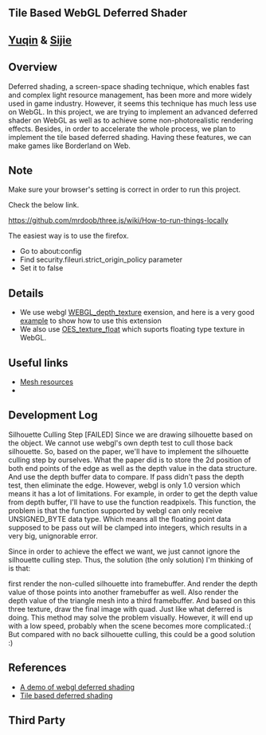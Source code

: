 Tile Based WebGL Deferred Shader
----------------------------------------
[Yuqin](https://github.com/yuqinshao) & [Sijie](https://github.com/tiansijie)
-------------------------------------------------------------------------------

Overview
--------------------------------------------
Deferred shading, a screen-space shading technique, which enables fast and complex light resource management, has been more and more widely used in game industry. However, it seems this technique has much less use on WebGL.
In this project, we are trying to implement an advanced deferred shader on WebGL as well as to achieve some non-photorealistic rendering effects. Besides, in order to accelerate the whole process, we plan to implement the tile based deferred shading. Having these features, we can make games like Borderland on Web.


Note
-------------------------------------------
Make sure your browser's setting is correct in order to run this project.

Check the below link.

https://github.com/mrdoob/three.js/wiki/How-to-run-things-locally 

The easiest way is to use the firefox.
* Go to about:config
* Find security.fileuri.strict_origin_policy parameter
* Set it to false


Details
---------------------------------------------------------------
* We use webgl [WEBGL_depth_texture](http://www.khronos.org/registry/webgl/extensions/WEBGL_depth_texture/) exension, and here is a very good [example](http://blog.tojicode.com/2012/07/using-webgldepthtexture.html) to show how to use this extension 
* We also use [OES_texture_float](http://www.khronos.org/registry/webgl/extensions/OES_texture_float/) which suports floating type texture in WebGL.

Useful links
----------------------------
* [Mesh resources](http://graphics.cs.williams.edu/data/meshes.xml)
* 

Development Log
-------------------------------
Silhouette Culling Step [FAILED]
Since we are drawing silhouette based on the object. We cannot use webgl's own depth test to cull those back silhouette. So, based on the paper, we'll have to implement the silhouette culling step by ourselves.
What the paper did is to store the 2d position of both end points of the edge as well as the depth value in the data structure. And use the depth buffer data to compare. If pass didn't pass the depth test, then eliminate the edge.
However, webgl is only 1.0 version which means it has a lot of limitations.
For example, in order to get the depth value from depth buffer, I'll have to use the function readpixels. This function, the problem is that the function supported by webgl can only receive UNSIGNED_BYTE data type. Which means all the floating point data supposed to be pass out will be clamped into integers, which results in a very big, unignorable error. 

Since in order to achieve the effect we want, we just cannot ignore the silhouette culling step. Thus, the solution (the only solution) I'm thinking of is that:

first render the non-culled silhouette into framebuffer. And render the depth value of those points into another framebuffer as well.
Also render the depth value of the triangle mesh into a third framebuffer.
And based on this three texture, draw the final image with quad. Just like what deferred is doing. 
This method may solve the problem visually. However, it will end up with a low speed, probably when the scene becomes more complicated.:(
But compared with no back silhouette culling, this could be a good solution :) 


References
---------------------------------------------------------------
* [A demo of webgl deferred shading](http://codeflow.org/entries/2012/aug/25/webgl-deferred-irradiance-volumes/#!)
* [Tile based deferred shading](http://bps10.idav.ucdavis.edu/talks/12-lauritzen_DeferredShading_BPS_SIGGRAPH2010_Notes.pdf) 


Third Party
-------------------------------------------------



